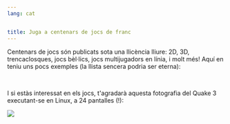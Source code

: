 ```yaml
---
lang: cat


title: Juga a centenars de jocs de franc
---
```


Centenars de jocs són publicats sota una llicència lliure: 2D, 3D, trencaclosques, jocs bèl·lics, jocs multijugadors en línia, i molt més! Aquí en teniu uns pocs exemples (la llista sencera podria ser eterna):

<div id="items">



<br class="clearboth" />


I si estàs interessat en els jocs, t'agradarà aquesta fotografia del Quake 3 executant-se en Linux, a 24 pantalles (!):

<a href="Images/quake_24_screens.jpg"><img src="Images/quake_24_screens_thumbnail.jpg" /></a>




